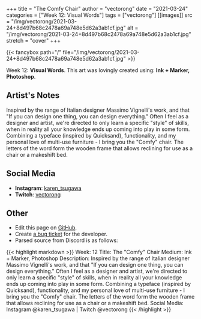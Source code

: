 +++
title =       "The Comfy Chair"
author =      "vectorong"
date =        "2021-03-24"
categories =  ["Week 12: Visual Words"]
tags =        ["vectorong"]
[[images]]
                      src = "/img/vectorong/2021-03-24+8d497b68c2478a69a748e5d62a3ab1cf.jpg"
                      alt = "/img/vectorong/2021-03-24+8d497b68c2478a69a748e5d62a3ab1cf.jpg"
                      stretch = "cover"
+++


{{< fancybox path="/" file="/img/vectorong/2021-03-24+8d497b68c2478a69a748e5d62a3ab1cf.jpg" >}}


Week 12: **Visual Words**. This art was lovingly created using: **Ink + Marker, Photoshop**.

## Artist's Notes

Inspired by the range of Italian designer Massimo Vignelli's work, and that "If you can design one thing, you can design everything." Often I feel as a designer and artist, we're directed to only learn a specific "style" of skills, when in reality all your knowledge ends up coming into play in some form. Combining a typeface (inspired by Quicksand), functionality, and my personal love of multi-use furniture - I bring you the "Comfy" chair. The letters of the word form the wooden frame that allows reclining for use as a chair or a makeshift bed.

## Social Media

- **Instagram**: [karen_tsugawa]()
- **Twitch**: [vectorong]()


## Other

- Edit this page on [GitHub](https://github.com/teaminkling/web-refresh/edit/main/blog/content/blog/vectorong-week-12-146c.md).
- Create [a bug ticket](https://github.com/teaminkling/web-refresh/issues/new?assignees=&labels=bug&template=problem-report.md&title=) for the developer.
- Parsed source from Discord is as follows:

{{< highlight markdown >}}
Week: 12
Title: The "Comfy" Chair
Medium: Ink + Marker, Photoshop
Description: Inspired by the range of Italian designer Massimo Vignelli's work, and that "If you can design one thing, you can design everything." Often I feel as a designer and artist, we're directed to only learn a specific "style" of skills, when in reality all your knowledge ends up coming into play in some form. Combining a typeface (inspired by Quicksand), functionality, and my personal love of multi-use furniture - I bring you the "Comfy" chair. The letters of the word form the wooden frame that allows reclining for use as a chair or a makeshift bed.
Social Media: Instagram @karen_tsugawa  |  Twitch @vectorong
{{< /highlight >}}